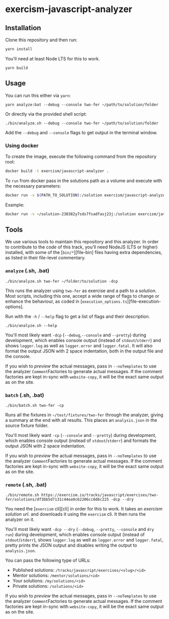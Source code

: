 # exercism-javascript-analyzer

## Installation

Clone this repository and then run:

```bash
yarn install
```

You'll need at least Node LTS for this to work.

```
yarn build
```

## Usage

You can run this either via `yarn`:

```
yarn analyze:bat --debug --console two-fer ~/path/to/solution/folder
```

Or directly via the provided shell script:

```
./bin/analyze.sh --debug --console two-fer ~/path/to/solution/folder
```

Add the `--debug` and `--console` flags to get output in the terminal window.

### Using docker

To create the image, execute the following command from the repository root:

```bash
docker build -t exercism/javascript-analyzer .
```

To `run` from docker pass in the solutions path as a volume and execute with the necessary parameters:

```bash
docker run -v $(PATH_TO_SOLUTION):/solution exercism/javascript-analyzer ${SLUG} /solution
```

Example:

```bash
docker run -v ~/solution-238382y7sds7fsadfasj23j:/solution exercism/javascript-analyzer two-fer /solution
```

## Tools

We use various tools to maintain this repository and this analyzer. In order
to contribute to the _code_ of this track, you'll need NodeJS (LTS or higher)
installed, with some of the [`bin/*`][file-bin] files having extra dependencies,
as listed in their file-level commentary.

### `analyze` (.sh, .bat)

```shell
./bin/analyze.sh two-fer ~/folder/to/solution -dcp
```

This runs the analyzer using `two-fer` as exercise and a path to a solution.
Most scripts, including this one, accept a wide range of flags to change or
enhance the behaviour, as coded in [`execution_options.ts`][file-execution-options].

Run with the `-h` / `--help` flag to get a list of flags and their description.

```shell
./bin/analyze.sh --help
```

You'll most likely want `-dcp` (`--debug`,`--console` and `--pretty`) during 
development, which enables console output (instead of `stdout`/`stderr`) and 
shows `logger.log` as well as `logger.error` and `logger.fatal`. It will also
format the output JSON with 2 space indentation, both in the output file and
the console.

If you wish to _preview_ the actual messages, pass in `--noTemplates` to use
the analyzer `Comment`Factories to generate actual messages. If the comment
factories are kept in-sync with `website-copy`, it will be the exact same
output as on the site.

### `batch` (.sh, .bat)

```shell
./bin/batch.sh two-fer -cp
```

Runs all the fixtures in `~/test/fixtures/two-fer` through the analyzer, giving
a summary at the end with all results. This places an `analysis.json` in the
source fixture folder.

You'll most likely want `-cp`  (`--console` and `--pretty`) during development, 
which enables console output (instead of `stdout`/`stderr`) and formats the 
output JSON with 2 space indentation.

If you wish to _preview_ the actual messages, pass in `--noTemplates` to use
the analyzer `Comment`Factories to generate actual messages. If the comment
factories are kept in-sync with `website-copy`, it will be the exact same
output as on the site.

### `remote` (.sh, .bat)

```shell
./bin/remote.sh https://exercism.io/tracks/javascript/exercises/two-fer/solutions/df3bb5d7131c44ea9c62206cc8d6c225 -dcp --dry
```

You need the [`exercism` cli][cli] in order for this to work. It takes an 
_exercism solution url_. and downloads it using the `exercism` cli. It then
runs the analyzer on it. 

You'll most likely want `-dcp --dry` (`--debug`, `--pretty`, `--console` and 
`dry run`) during development, which enables console output (instead of 
`stdout`/`stderr`), shows `logger.log` as well as `logger.error` and 
`logger.fatal`, pretty prints the JSON output and disables writing the output 
to `analysis.json`.

You can pass the following type of URLs:

- Published solutions: `/tracks/javascript/exercises/<slug>/<id>`
- Mentor solutions: `/mentor/solutions/<id>`
- Your solutions: `/my/solutions/<id>`
- Private solutions: `/solutions/<id>`

If you wish to _preview_ the actual messages, pass in `--noTemplates` to use
the analyzer `Comment`Factories to generate actual messages. If the comment
factories are kept in-sync with `website-copy`, it will be the exact same
output as on the site.
